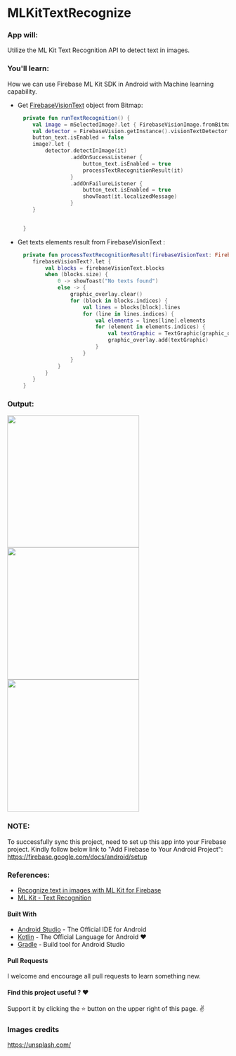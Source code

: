 MLKitTextRecognize 
============

### App will:
Utilize the ML Kit Text Recognition API to detect text in images.

### You'll learn:
How we can use Firebase ML Kit SDK in Android with Machine learning capability.

* Get [FirebaseVisionText](https://firebase.google.com/docs/reference/android/com/google/firebase/ml/vision/text/FirebaseVisionText) object from Bitmap:
```kotlin
     private fun runTextRecognition() {
        val image = mSelectedImage?.let { FirebaseVisionImage.fromBitmap(it) }
        val detector = FirebaseVision.getInstance().visionTextDetector
        button_text.isEnabled = false
        image?.let {
            detector.detectInImage(it)
                    .addOnSuccessListener {
                        button_text.isEnabled = true
                        processTextRecognitionResult(it)
                    }
                    .addOnFailureListener {
                        button_text.isEnabled = true
                        showToast(it.localizedMessage)
                    }
        }


     }
``` 
* Get texts elements result from FirebaseVisionText :
```kotlin
     private fun processTextRecognitionResult(firebaseVisionText: FirebaseVisionText?) {
        firebaseVisionText?.let {
            val blocks = firebaseVisionText.blocks
            when (blocks.size) {
                0 -> showToast("No texts found")
                else -> {
                    graphic_overlay.clear()
                    for (block in blocks.indices) {
                        val lines = blocks[block].lines
                        for (line in lines.indices) {
                            val elements = lines[line].elements
                            for (element in elements.indices) {
                                val textGraphic = TextGraphic(graphic_overlay, elements[element])
                                graphic_overlay.add(textGraphic)
                            }
                        }
                    }
                }
            }
        }
     }
``` 
### Output:

<img align="left" height="300" src="https://github.com/pranaypatel512/MLKitTextRecognize/blob/master/screenshots/image_one_ml_kit_result.png">
<img align="center" height="300" src="https://github.com/pranaypatel512/MLKitTextRecognize/blob/master/screenshots/image_two_ml_kit_result.png">
<img align="center" height="300" src="https://github.com/pranaypatel512/MLKitTextRecognize/blob/master/screenshots/image_three_ml_kit_result.png">

### NOTE:
To successfully sync this project, need to set up this app into your Firebase project. 
Kindly follow below link to "Add Firebase to Your Android Project":
https://firebase.google.com/docs/android/setup 

### References: 

* [Recognize text in images with ML Kit for Firebase](https://codelabs.developers.google.com/codelabs/mlkit-android/#0)
* [ML Kit - Text Recognition](https://firebase.google.com/docs/ml-kit/recognize-text)

#### Built With

* [Android Studio](https://developer.android.com/studio/index.html) - The Official IDE for Android
* [Kotlin](https://kotlinlang.org/) - The Official Language for Android ❤️
* [Gradle](https://gradle.org/) - Build tool for Android Studio

#### Pull Requests

I welcome and encourage all pull requests to learn something new.

#### Find this project useful ? ❤️

Support it by clicking the ⭐️ button on the upper right of this page. ✌️

### Images credits
https://unsplash.com/
